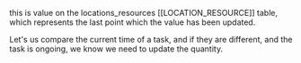 this is value on the locations_resources [[LOCATION_RESOURCE]] table, which represents the last point which the value has been updated.

Let's us compare the current time of a task, and if they are different, and the task is ongoing, we know we need to update the quantity.